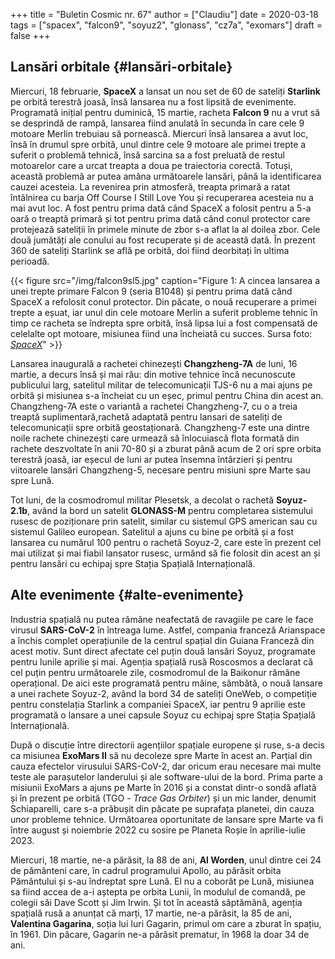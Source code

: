 +++
title = "Buletin Cosmic nr. 67"
author = ["Claudiu"]
date = 2020-03-18
tags = ["spacex", "falcon9", "soyuz2", "glonass", "cz7a", "exomars"]
draft = false
+++

## Lansări orbitale {#lansări-orbitale}

Miercuri, 18 februarie, **SpaceX** a lansat un nou set de 60 de sateliți **Starlink** pe orbită terestră joasă, însă lansarea nu a fost lipsită de evenimente. Programată inițial pentru duminică, 15 martie, racheta **Falcon 9** nu a vrut să se desprindă de rampă, lansarea fiind anulată în secunda în care cele 9 motoare Merlin trebuiau să pornească. Miercuri însă lansarea a avut loc, însă în drumul spre orbită, unul dintre cele 9 motoare ale primei trepte a suferit o problemă tehnică, însă sarcina sa a fost preluată de restul motoarelor care a urcat treapta a doua pe traiectoria corectă. Totuși, această problemă ar putea amâna următoarele lansări, până la identificarea cauzei acesteia. La revenirea prin atmosferă, treapta primară a ratat întâlnirea cu barja Off Course I Still Love You și recuperarea acesteia nu a mai avut loc. A fost pentru prima dată când SpaceX a folosit pentru a 5-a oară o treaptă primară și tot pentru prima dată când conul protector care protejează sateliții în primele minute de zbor s-a aflat la al doilea zbor. Cele două jumătăți ale conului au fost recuperate și de această dată. În prezent 360 de sateliți Starlink se află pe orbită, doi fiind deorbitați în ultima perioadă.

{{< figure src="/img/falcon9sl5.jpg" caption="Figure 1: A cincea lansarea a unei trepte primare Falcon 9 (seria B1048) și pentru prima dată când SpaceX a refolosit conul protector. Din păcate, o nouă recuperare a primei trepte a eșuat, iar unul din cele motoare Merlin a suferit probleme tehnic în timp ce racheta se îndrepta spre orbită, însă lipsa lui a fost compensată de celelalte opt motoare, misiunea fiind una încheiată cu succes. Sursa foto: _[SpaceX](https://www.flickr.com/photos/spacex/49672551378/)_" >}}

Lansarea inaugurală a rachetei chinezești **Changzheng-7A** de luni, 16 martie, a decurs însă și mai rău: din motive tehnice încă necunoscute publicului larg, satelitul militar de telecomunicații TJS-6 nu a mai ajuns pe orbită și misiunea s-a încheiat cu un eșec, primul pentru China din acest an. Changzheng-7A este o variantă a rachetei Changzheng-7, cu o a treia treaptă suplimentară,rachetă adaptată pentru lansari de sateliți de telecomunicații spre orbită geostaționară. Changzheng-7 este una dintre noile rachete chinezești care urmează să înlocuiască flota formată din rachete deszvoltate în anii 70-80 și a zburat până acum de 2 ori spre orbita terestră joasă, iar eșecul de luni ar putea însemna întârzieri și pentru viitoarele lansări Changzheng-5, necesare pentru misiuni spre Marte sau spre Lună.

Tot luni, de la cosmodromul militar Plesetsk, a decolat o rachetă **Soyuz-2.1b**, având la bord un satelit **GLONASS-M** pentru completarea sistemului rusesc de poziționare prin satelit, similar cu sistemul GPS american sau cu sistemul Galileo european. Satelitul a ajuns cu bine pe orbită și a fost lansarea cu numărul 100 pentru o rachetă Soyuz-2, care este în prezent cel mai utilizat și mai fiabil lansator rusesc, urmând să fie folosit din acest an și pentru lansări cu echipaj spre Stația Spațială Internațională.


## Alte evenimente {#alte-evenimente}

Industria spațială nu putea rămâne neafectată de ravagiile pe care le face virusul **SARS-CoV-2** în întreaga lume. Astfel, compania franceză Arianspace a închis complet operațiunile de la centrul spațial din Guiana Franceză din acest motiv. Sunt direct afectate cel puțin două lansări Soyuz, programate pentru lunile aprilie și mai. Agenția spațială rusă Roscosmos a declarat că cel puțin pentru următoarele zile, cosmodromul de la Baikonur rămâne operațional. De aici este programată pentru mâine, sâmbătă, o nouă lansare a unei rachete Soyuz-2, având la bord 34 de sateliți OneWeb, o competiție pentru constelația Starlink a companiei SpaceX, iar pentru 9 aprilie este programată o lansare a unei capsule Soyuz cu echipaj spre Stația Spațială Internațională.

După o discuție între directorii agențiilor spațiale europene și ruse, s-a decis ca misiunea **ExoMars II** să nu decoleze spre Marte în acest an. Parțial din cauza efectelor virusului SARS-CoV-2, dar oricum erau necesare mai multe teste ale parașutelor landerului și ale software-ului de la bord. Prima parte a misiunii ExoMars a ajuns pe Marte în 2016 și a constat dintr-o sondă aflată și în prezent pe orbită (TGO - _Trace Gas Orbiter_) și un mic lander, denumit Schiaparelli, care s-a prăbușit din păcate pe suprafața planetei, din cauza unor probleme tehnice. Următoarea oportunitate de lansare spre Marte va fi între august și noiembrie 2022 cu sosire pe Planeta Roșie în aprilie-iulie 2023.

Miercuri, 18 martie, ne-a părăsit, la 88 de ani, **Al Worden**, unul dintre cei 24 de pământeni care, în cadrul programului Apollo, au părăsit orbita Pământului și s-au îndreptat spre Lună. El nu a coborât pe Lună, misiunea sa fiind accea de a-i aștepta pe orbita Lunii, în modulul de comandă, pe colegii săi Dave Scott și Jim Irwin. Și tot în această săptămână, agenția spațială rusă a anunțat că marți, 17 martie, ne-a părăsit, la 85 de ani, **Valentina Gagarina**, soția lui Iuri Gagarin, primul om care a zburat în spațiu, în 1961. Din păcare, Gagarin ne-a părăsit prematur, în 1968 la doar 34 de ani.
